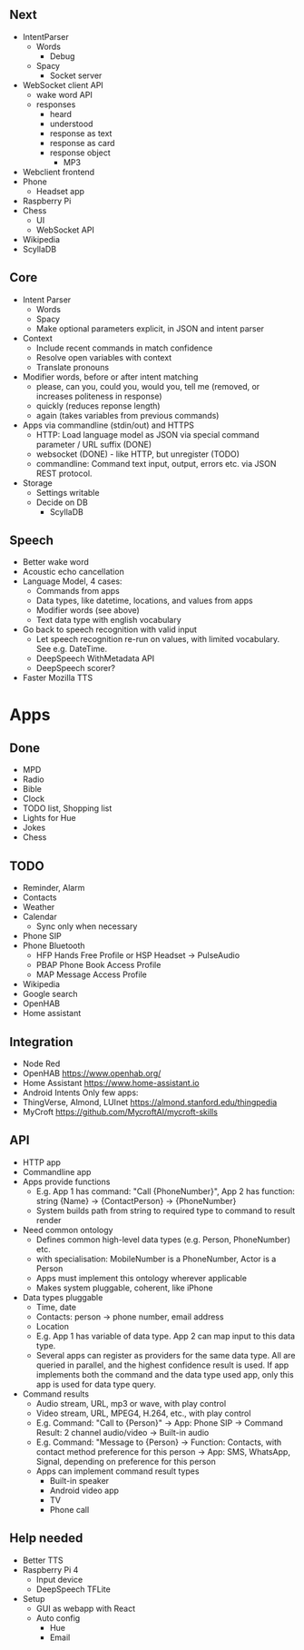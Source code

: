 ## Next
* IntentParser
  * Words
    * Debug
  * Spacy
    * Socket server
* WebSocket client API
   * wake word API
   * responses
     * heard
     * understood
     * response as text
     * response as card
     * response object
        * MP3
* Webclient frontend
* Phone
  * Headset app
* Raspberry Pi
* Chess
  * UI
  * WebSocket API
* Wikipedia
* ScyllaDB

## Core
* Intent Parser
  * Words
  * Spacy
  * Make optional parameters explicit, in JSON and intent parser
* Context
  * Include recent commands in match confidence
  * Resolve open variables with context
  * Translate pronouns
* Modifier words, before or after intent matching
  * please, can you, could you, would you, tell me (removed, or increases politeness in response)
  * quickly (reduces reponse length)
  * again (takes variables from previous commands)
* Apps via commandline (stdin/out) and HTTPS
   * HTTP: Load language model as JSON via special command parameter / URL suffix (DONE)
   * websocket (DONE) - like HTTP, but unregister (TODO)
   * commandline: Command text input, output, errors etc. via JSON REST protocol.
* Storage
  * Settings writable
  * Decide on DB
    * ScyllaDB

## Speech
* Better wake word
* Acoustic echo cancellation
* Language Model, 4 cases:
  * Commands from apps
  * Data types, like datetime, locations, and values from apps
  * Modifier words (see above)
  * Text data type with english vocabulary
* Go back to speech recognition with valid input
  * Let speech recognition re-run on values, with limited vocabulary. See e.g. DateTime.
  * DeepSpeech WithMetadata API
  * DeepSpeech scorer?
* Faster Mozilla TTS

# Apps
## Done
* MPD
* Radio
* Bible
* Clock
* TODO list, Shopping list
* Lights for Hue
* Jokes
* Chess

## TODO
* Reminder, Alarm
* Contacts
* Weather
* Calendar
  * Sync only when necessary
* Phone SIP
* Phone Bluetooth
  * HFP Hands Free Profile or HSP Headset -> PulseAudio
  * PBAP Phone Book Access Profile
  * MAP Message Access Profile
* Wikipedia
* Google search
* OpenHAB
* Home assistant

## Integration
* Node Red
* OpenHAB <https://www.openhab.org/>
* Home Assistant <https://www.home-assistant.io>
* Android Intents
Only few apps:
* ThingVerse, Almond, LUInet <https://almond.stanford.edu/thingpedia>
* MyCroft <https://github.com/MycroftAI/mycroft-skills>

## API
* HTTP app
* Commandline app
* Apps provide functions
  * E.g. App 1 has command: "Call {PhoneNumber}", App 2 has function: string {Name} -> {ContactPerson} -> {PhoneNumber}
  * System builds path from string to required type to command to result render
* Need common ontology
  * Defines common high-level data types (e.g. Person, PhoneNumber) etc.
  * with specialisation: MobileNumber is a PhoneNumber, Actor is a Person
  * Apps must implement this ontology wherever applicable
  * Makes system pluggable, coherent, like iPhone
* Data types pluggable
  * Time, date
  * Contacts: person -> phone number, email address
  * Location
  * E.g. App 1 has variable of data type. App 2 can map input to this data type.
  * Several apps can register as providers for the same data type. All are queried in parallel, and the highest confidence result is used. If app implements both the command and the data type used app, only this app is used for data type query.
* Command results
  * Audio stream, URL, mp3 or wave, with play control
  * Video stream, URL, MPEG4, H.264, etc., with play control
  * E.g. Command: "Call to {Person}" -> App: Phone SIP -> Command Result: 2 channel audio/video -> Built-in audio
  * E.g. Command: "Message to {Person} -> Function: Contacts, with contact method preference for this person -> App: SMS, WhatsApp, Signal, depending on preference for this person
  * Apps can implement command result types
    * Built-in speaker
    * Android video app
    * TV
    * Phone call

## Help needed
* Better TTS
* Raspberry Pi 4
  * Input device
  * DeepSpeech TFLite
* Setup
  * GUI as webapp with React
  * Auto config
     * Hue
     * Email
